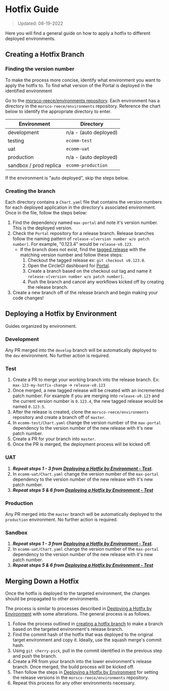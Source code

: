 # Hotfix Guide
> Updated: 08-19-2022

Here you will find a general guide on how to apply a hotfix to different deployed environments.

## Creating a Hotfix Branch

### Finding the version number

To make the process more concise, identify what environment you want to apply the hotfix to. To find what version of the Portal is deployed in the identified environment

Go to the [morsco-reece/environments repository](https://github.com/morsco-reece/environments/). Each environment has a directory in the `morsco-reece/environments` repository. Reference the chart below to identify the appropriate directory to enter. 

| Environment             | Directory             | 
| ----------------------- | --------------------- | 
|  development            | n/a - (auto deployed) | 
|  testing                | `ecomm-test`          | 
|  uat                    | `ecomm-uat`           | 
|  production             | n/a - (auto deployed) | 
|  sandbox / prod replica | `ecomm-production`    |

If the environment is "auto deployed", skip the steps below.

### Creating the branch

Each directory contains a `Chart.yaml` file that contains the version numbers for each deployed application in the directory's associated environment. Once in the file, follow the steps below:

1. Find the dependency named `max-portal` and note it's version number. This is the deployed version.
2. Check the `Portal` repository for a release branch. Release branches follow the naming pattern of `release-v[version number w/o patch number]`. For example, "0.123.4" would be `release-v0.123`. 
   - If the branch does not exist, find the [tagged release](https://github.com/morsco-reece/portal/releases) with the matching version number and follow these steps:
       1. Checkout the tagged release ex: `git checkout v0.123.0`.
       2. Open the CircleCI dashboard for [Portal](https://app.circleci.com/pipelines/github/morsco-reece/portal).
       3. Create a branch based on the checkout out tag and name it `release-v[version number w/o patch number]`.
       4. Push the branch and cancel any workflows kicked off by creating the release branch.
3. Create a new branch off of the release branch and begin making your code changes!

## Deploying a Hotfix by Environment

Guides organized by environment.

### Development

Any PR merged into the `develop` branch will be automatically deployed to the `dev` environment. No further action is required.

### Test

1. Create a PR to merge your working branch into the release branch. Ex: `max-123-my-hotfix-change` -> `release-v0.123`
2. Once merged, a new tagged release will be created with an incremented patch number. For example if you are merging into `release-v0.123` and the current version number is `0.123.4`, the new tagged release would be named `0.123.5`.
3. After the release is created, clone the `morsco-reece/environments` repository and create a branch off of `master`. 
4. In `ecomm-test/Chart.yaml` change the version number of the `max-portal` dependency to the version number of the new release with it's new patch number.
5. Create a PR for your branch into `master`.
6. Once the PR is merged, the deployment process will be kicked off.

### UAT

1. ***Repeat steps 1 - 3 from [Deploying a Hotfix by Environment - Test](#test).***
2. In `ecomm-uat/Chart.yaml` change the version number of the `max-portal` dependency to the version number of the new release with it's new patch number.
4. ***Repeat steps 5 & 6 from [Deploying a Hotfix by Environment - Test](#test)***

### Production

Any PR merged into the `master` branch will be automatically deployed to the `production` environment. No further action is required.

### Sandbox

1. ***Repeat steps 1 - 3 from [Deploying a Hotfix by Environment - Test](#test).***
4. In `ecomm-uat/Chart.yaml` change the version number of the `max-portal` dependency to the version number of the new release with it's new patch number.
3. ***Repeat steps 5 & 6 from [Deploying a Hotfix by Environment - Test](#test)***

## Merging Down a Hotfix

Once the hotfix is deployed to the targeted environment, the changes should be propagated to other environments. 

The process is similar to processes described in [Deploying a Hotfix by Environment](#deploying-a-hotfix-by-environment) with some alterations. The general process is as follows. 

1. Follow the process outlined in [creating a hotfix branch](#creating-a-hotfix-branch) to make a branch based on the targeted environment's release branch.
2. Find the commit hash of the hotfix that was deployed to the original target environment and copy it. Ideally, use the squash merge's commit hash.
3. Using `git cherry-pick`, pull in the commit identified in the previous step and push the branch. 
4. Create a PR from your branch into the lower environment's release branch. Once merged, the build process will be kicked off. 
5. Then follow the steps in [Deploying a Hotfix by Environment](#deploying-a-hotfix-by-environment) for setting the release versions in the `morsco-reece/environments` repository.
6. Repeat this process for any other environments necessary.